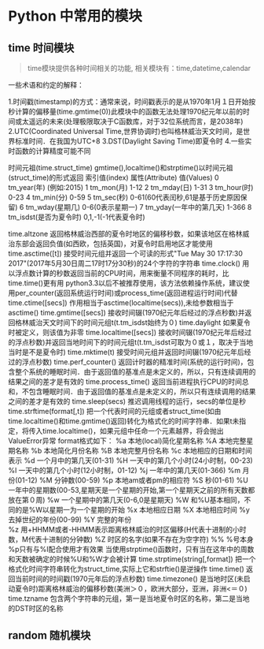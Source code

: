 # Python 中常用的模块

## time 时间模块

> time模块提供各种时间相关的功能, 相关模块有：time,datetime,calendar

一些术语和约定的解释：

1.时间戳(timestamp)的方式：通常来说，时间戳表示的是从1970年1月１日开始按秒计算的偏移量(time.gmtime(0))此模块中的函数无法处理1970纪元年以前的时间或太遥远的未来(处理极限取决于C函数库，对于32位系统而言，是2038年)
2.UTC(Coordinated Universal Time,世界协调时)也叫格林威治天文时间，是世界标准时间．在我国为UTC+8
3.DST(Daylight Saving Time)即夏令时
4.一些实时函数的计算精度可能不同

时间元祖(time.struct_time)
gmtime(),localtime()和strptime()以时间元祖(struct_time)的形式返回
索引值(index)	属性(Attribute)	值(Values)
0	tm_year(年)	(例如:2015)
1	tm_mon(月)	1-12
2	tm_mday(日)	1-31
3	tm_hour(时)	0-23
4	tm_min(分)	0-59
5	tm_sec(秒)	0-61(60代表闰秒,61是基于历史原因保留)
6	tm_wday(星期几)	0-6(0表示星期一)
7	tm_yday(一年中的第几天)	1-366
8	tm_isdst(是否为夏令时)	0,1,-1(-1代表夏令时)

time.altzone
返回格林威治西部的夏令时地区的偏移秒数，如果该地区在格林威治东部会返回负值(如西欧，包括英国)，对夏令时启用地区才能使用
time.asctime([t])
接受时间元组并返回一个可读的形式"Tue May 30 17:17:30 2017"(2017年5月30日周二17时17分30秒)的24个字符的字符串
time.clock()
用以浮点数计算的秒数返回当前的CPU时间，用来衡量不同程序的耗时，比time.time()更有用
python3.3以后不被推荐使用，该方法依赖操作系统，建议使用per_counter(返回系统运行时间)或process_time(返回进程运行时间)代替
time.ctime([secs])
作用相当于asctime(localtime(secs)),未给参数相当于asctime()
time.gmtime([secs])
接收时间辍(1970纪元年后经过的浮点秒数)并返回格林威治天文时间下的时间元组t(t.tm_isdst始终为０)
time.daylight
如果夏令时被定义，则该值为非零
time.localtime([secs])
接收时间辍(1970纪元年后经过的浮点秒数)并返回当地时间下的时间元组t(t.tm_isdst可取为０或１，取决于当地当时是不是夏令时)
time.mktime(t)
接受时间元组并返回时间辍(1970纪元年后经过的浮点秒数)
time.perf_counter()
返回计时器的精准时间(系统的运行时间)，包含整个系统的睡眠时间．由于返回值的基准点是未定义的，所以，只有连续调用的结果之间的差才是有效的
time.process_time()
返回当前进程执行CPU的时间总和，不包含睡眠时间．由于返回值的基准点是未定义的，所以只有连续调用的结果之间的差才是有效的
time.sleep(secs)
推迟调用线程的运行，secs的单位是秒
time.strftime(format[,t])
把一个代表时间的元组或者struct_time(如由time.localtime()和time.gmtime()返回)转化为格式化的时间字符串．如果t未指定，将传入time.localtime()，如果元组中任命一个元素越界，将会抛出ValueError异常
format格式如下：
    %a      本地(local)简化星期名称
    %A      本地完整星期名称
    %b      本地简化月份名称
    %B      本地完整月份名称
    %c      本地相应的日期和时间表示
    %d      一个月中的第几天(01-31)
    %H      一天中的第几个小时(24小时制，00-23)
    %l      一天中的第几个小时(12小时制，01-12)
    %j      一年中的第几天(01-366)
    %m      月份(01-12)
    %M      分钟数(00-59)
    %p      本地am或者pm的相应符
    %S      秒(01-61)
    %U      一年中的星期数(00-53,星期天是一个星期的开始,第一个星期天之前的所有天数都放在第０周)
    %w      一个星期中的第几天(0-6,0是星期天)
    %W      和%U基本相同，不同的是%W以星期一为一个星期的开始
    %x      本地相应日期
    %X      本地相应时间
    %y      去掉世纪的年份(00-99)
    %Y      完整的年份       
    %z      用+HHMM或者-HHMM表示距离格林威治的时区偏移(H代表十进制的小时数，M代表十进制的分钟数)
    %Z      时区的名字(如果不存在为空字符)
    %%      %号本身
            %p只有与%I配合使用才有效果
            当使用strptime()函数时，只有当在这年中的周数和天数被确定的时候%U和%W才会被计算
time.strptime(string[,format])
把一个格式化时间字符串转化为struct_time,实际上它和strftie()是逆操作
time.time()
返回当前时间的时间戳(1970元年后的浮点秒数)
time.timezone()
是当地时区(未启动夏令时)距离格林威治的偏移秒数(美洲＞０，欧洲大部分，亚洲，非洲<＝０)
time.tzname
包含两个字符串的元组，第一是当地夏令时区的名称，第二是当地的DST时区的名称

## random 随机模块
